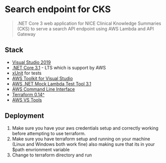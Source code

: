 # Search endpoint for CKS

> .NET Core 3 web application for NICE Clinical Knowledge Summaries (CKS) to serve a search API endpoint using AWS Lambda and API Gateway

## Stack

- [Visual Studio 2019](https://visualstudio.microsoft.com/vs/)
- [.NET Core 3.1](https://dotnet.microsoft.com/download/dotnet-core/3.1) - LTS which is support by AWS
- [xUnit](https://xunit.net/) for tests
- [AWS Toolkit for Visual Studio](https://aws.amazon.com/visualstudio/)
- [AWS .NET Mock Lambda Test Tool 3.1](https://github.com/aws/aws-lambda-dotnet/tree/master/Tools/LambdaTestTool)
- [AWS Command Line Interface](https://aws.amazon.com/cli/)
- [Terraform 0.14^](https://www.terraform.io/)
- [AWS VS Tools]()

## Deployment

1. Make sure you have your aws credentials setup and correctly working before attempting to use terraform.
1. Make sure you have terraform setup and running on your machine (Linux and Windows both work fine) also making sure that its in your $path envrionment variable
1. Change to terraform directory and run
